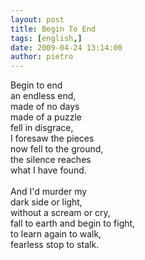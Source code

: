 ```yaml
---
layout: post
title: Begin To End
tags: [english,]
date: 2009-04-24 13:14:00
author: pietro
---
```

Begin to end<br/>an endless end,<br/>made of no days<br/>made of a puzzle<br/>fell in disgrace,<br/>I foresaw the pieces<br/>now fell to the ground,<br/>the silence reaches<br/>what I have found.<br/><br/>And I'd murder my<br/>dark side or light,<br/>without a scream or cry,<br/>fall to earth and begin to fight,<br/>to learn again to walk,<br/>fearless stop to stalk.
